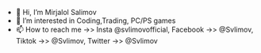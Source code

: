 - 👋 Hi, I’m Mirjalol Salimov
- 👀 I’m interested in Coding,Trading, PC/PS games
- 📫 How to reach me ->> Insta @svlimovofficial, Facebook ->> @Svlimov, Tiktok ->> @Svlimov, Twitter ->> @Svlimov 

<!---
offism/offism is a ✨ special ✨ repository because its `README.md` (this file) appears on your GitHub profile.
You can click the Preview link to take a look at your changes.
--->
